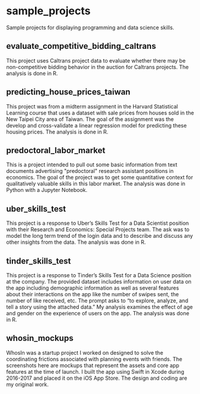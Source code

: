 # sample_projects
Sample projects for displaying programming and data science skills.

## evaluate_competitive_bidding_caltrans
This project uses Caltrans project data to evaluate whether there may be non-competitive bidding behavior in the auction for Caltrans projects. The analysis is done in R. 

## predicting_house_prices_taiwan
This project was from a midterm assignment in the Harvard Statistical Learning course that uses a dataset with sale prices from houses sold in the New Taipei City area of Taiwan. The goal of the assignment was the develop and cross-validate a linear regression model for predicting these housing prices. The analysis is done in R. 

## predoctoral_labor_market
This is a project intended to pull out some basic information from text documents advertising "predoctoral" research assistant positions in economics. The goal of the project was to get some quantitative context for qualitatively valuable skills in this labor market. The analysis was done in Python with a Jupyter Notebook.

## uber_skills_test
This project is a response to Uber’s Skills Test for a Data Scientist position with their Research and Economics: Special Projects team. The ask was to model the long term trend of the login data and to describe and discuss any other insights from the data. The analysis was done in R.

## tinder_skills_test
This project is a response to Tinder’s Skills Test for a Data Science position at the company. The provided dataset includes information on user data on the app including demographic information as well as several features about their interactions on the app like the number of swipes sent, the number of like received, etc. The prompt asks to “to explore, analyze, and tell a story using the attached data.” My analysis examines the effect of age and gender on the experience of users on the app. The analysis was done in R.

## whosin_mockups
WhosIn was a startup project I worked on designed to solve the coordinating frictions associated with planning events with friends. The screenshots here are mockups that represent the assets and core app features at the time of launch. I built the app using Swift in Xcode during 2016-2017 and placed it on the iOS App Store. The design and coding are my original work. 
